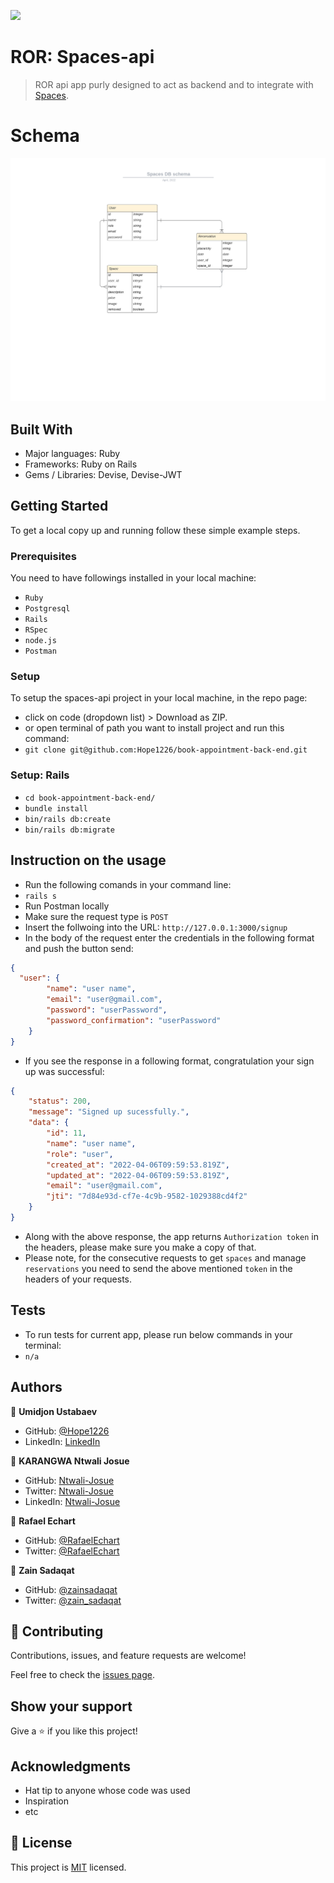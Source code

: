 ![](https://img.shields.io/badge/Microverse-blueviolet)

# ROR: Spaces-api

> ROR api app purly designed to act as backend and to integrate with [Spaces](https://github.com/Hope1226/book-appointment-front-end).

# Schema
![screenshot](./spaces_db_schema.png)

## Built With

- Major languages: Ruby
- Frameworks: Ruby on Rails
- Gems / Libraries: Devise, Devise-JWT

## Getting Started

To get a local copy up and running follow these simple example steps.

### Prerequisites

You need to have followings installed in your local machine:
- `Ruby`
- `Postgresql`
- `Rails`
- `RSpec`
- `node.js`
- `Postman`

### Setup

To setup the spaces-api project in your local machine, in the repo page: 
- click on code (dropdown list) > Download as ZIP. 
- or open terminal of path you want to install project and run this command:
- `git clone git@github.com:Hope1226/book-appointment-back-end.git`

### Setup: Rails
- `cd book-appointment-back-end/`
- `bundle install`
- `bin/rails db:create`
- `bin/rails db:migrate`

## Instruction on the usage
- Run the following comands in your command line:
- `rails s`
- Run Postman locally
- Make sure the request type is `POST`
- Insert the follwoing into the URL: `http://127.0.0.1:3000/signup`
- In the body of the request enter the credentials in the following format and push the button send:
```JSON
{
  "user": {
        "name": "user name",
        "email": "user@gmail.com",
        "password": "userPassword",
        "password_confirmation": "userPassword"
    }
}
```
- If you see the response in a following format, congratulation your sign up was successful:
```JSON
{
    "status": 200,
    "message": "Signed up sucessfully.",
    "data": {
        "id": 11,
        "name": "user name",
        "role": "user",
        "created_at": "2022-04-06T09:59:53.819Z",
        "updated_at": "2022-04-06T09:59:53.819Z",
        "email": "user@gmail.com",
        "jti": "7d84e93d-cf7e-4c9b-9582-1029388cd4f2"
    }
}
```
- Along with the above response, the app returns `Authorization token` in the headers, please make sure you make a copy of that.
- Please note, for the consecutive requests to get `spaces` and manage `reservations` you need to send the above mentioned `token` in the headers of your requests.

## Tests
- To run tests for current app, please run below commands in your terminal:
- `n/a`

## Authors

👤 **Umidjon Ustabaev**

- GitHub: [@Hope1226](https://github.com/Hope1226)
- LinkedIn: [LinkedIn](https://www.linkedin.com/in/umidjon-ustabaev/)

👤 **KARANGWA Ntwali Josue**

- GitHub: [Ntwali-Josue](https://github.com/Ntwali-Josue)
- Twitter: [Ntwali-Josue](https://twitter.com/JosueNtwali)
- LinkedIn: [Ntwali-Josue](https://linkedin.com/in/karangwa)

👤 **Rafael Echart**

- GitHub: [@RafaelEchart](https://github.com/rafaelechart)
- Twitter: [@RafaelEchart](https://twitter.com/rafaelechart)

👤 **Zain Sadaqat**

- GitHub: [@zainsadaqat ](https://github.com/zainsadaqat)
- Twitter: [@zain_sadaqat](https://twitter.com/zain_sadaqat)


## 🤝 Contributing

Contributions, issues, and feature requests are welcome!

Feel free to check the [issues page](https://github.com/Hope1226/book-appointment-back-end/issues).

## Show your support

Give a ⭐️ if you like this project!

## Acknowledgments

- Hat tip to anyone whose code was used
- Inspiration
- etc

## 📝 License

This project is [MIT](./MIT.md) licensed.
